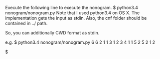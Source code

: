 Execute the following line to execute the nonogram.
$ python3.4 nonogram/nonogram.py
Note that I used python3.4 on OS X.
The implementation gets the input as stdin.
Also, the cnf folder should be contained in ../ path.

So, you can additionally CWD format as stdin.

e.g.
$ python3.4 nonogram/nonogram.py <Enter>
6
6
2 1
1 3
1 2
3
4
1
1
5
2
5
2 1
2

$ 